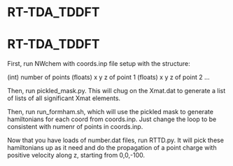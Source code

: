 # RT-TDA_TDDFT
# RT-TDA_TDDFT


First, run NWchem with coords.inp file setup with the structure:

(int) number of points
(floats) x y z of point 1
(floats) x y z of point 2
...

Then, run pickled_mask.py.  This will chug on the Xmat.dat to generate a list of lists of all significant Xmat elements.

Then, run run_formham.sh, which will use the pickled mask to generate hamiltonians for each coord from coords.inp.  Just change the loop to be consistent with numenr of points in coords.inp.

Now that you have loads of number.dat files, run RTTD.py.  It will pick these hamiltonians up as it need and do the propagation of a point charge with positive velocity along z, starting from 0,0,-100.

